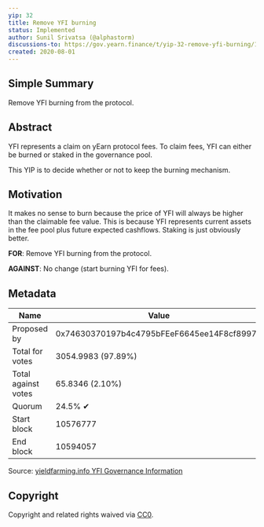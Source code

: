 ```yaml
---
yip: 32
title: Remove YFI burning
status: Implemented
author: Sunil Srivatsa (@alphastorm)
discussions-to: https://gov.yearn.finance/t/yip-32-remove-yfi-burning/1907
created: 2020-08-01
---
```


## Simple Summary

Remove YFI burning from the protocol.

## Abstract

YFI represents a claim on yEarn protocol fees. To claim fees, YFI can either be burned or staked in the governance pool.

This YIP is to decide whether or not to keep the burning mechanism.

## Motivation

It makes no sense to burn because the price of YFI will always be higher than the claimable fee value. This is because YFI represents current assets in the fee pool plus future expected cashflows. Staking is just obviously better.

**FOR**: Remove YFI burning from the protocol.

**AGAINST**: No change (start burning YFI for fees).

## Metadata

| Name                | Value                                      |
| ------------------- | ------------------------------------------ |
| Proposed by         | 0x74630370197b4c4795bFEeF6645ee14F8cf8997D |
| Total for votes     | 3054.9983 (97.89%)                         |
| Total against votes | 65.8346 (2.10%)                            |
| Quorum              | 24.5% ✔                                    |
| Start block         | 10576777                                   |
| End block           | 10594057                                   |

Source: [yieldfarming.info YFI Governance Information](https://yieldfarming.info/yearn/vote/)

## Copyright

Copyright and related rights waived via [CC0](https://creativecommons.org/publicdomain/zero/1.0/).

